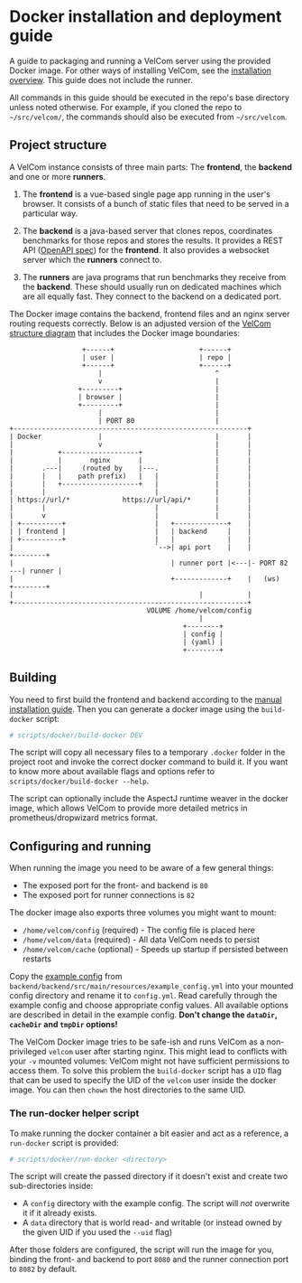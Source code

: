 # Docker installation and deployment guide

A guide to packaging and running a VelCom server using the provided Docker
image. For other ways of installing VelCom, see the [installation
overview](install.md). This guide does not include the runner.

All commands in this guide should be executed in the repo's base directory
unless noted otherwise. For example, if you cloned the repo to `~/src/velcom/`,
the commands should also be executed from `~/src/velcom`.

## Project structure

A VelCom instance consists of three main parts: The **frontend**, the
**backend** and one or more **runners**.

1. The **frontend** is a vue-based single page app running in the user's
   browser. It consists of a bunch of static files that need to be served in a
   particular way.

2. The **backend** is a java-based server that clones repos, coordinates
   benchmarks for those repos and stores the results. It provides a REST API
   ([OpenAPI spec](public_api.yaml)) for the **frontend**. It also provides a
   websocket server which the **runners** connect to.

3. The **runners** are java programs that run benchmarks they receive from the
   **backend**. These should usually run on dedicated machines which are all
   equally fast. They connect to the backend on a dedicated port.

The Docker image contains the backend, frontend files and an nginx server
routing requests correctly. Below is an adjusted version of the [VelCom
structure diagram](install_manual.md#project-structure) that includes the Docker
image boundaries:

```
                  +------+                     +------+
                  | user |                     | repo |
                  +------+                     +------+
                      |                            ^
                      v                            |
                 +---------+                       |
                 | browser |                       |
                 +---------+                       |
                      |                            |
                      | PORT 80                    |
+----------------------------------------------------------+
| Docker              |                            |       |
|                     v                            |       |
|           +-------------------+                  |       |
|           |       nginx       |                  |       |
|       .---|     (routed by    |---.              |       |
|       |   |    path prefix)   |   |              |       |
|       |   +-------------------+   |              |       |
|       |                           |              |       |
| https://url/*             https://url/api/*      |       |
|       |                           |              |       |
|       v                           |              |       |
| +----------+                      |   +-------------+    |
| | frontend |                      |   | backend     |    |
| +----------+                      |   |             |    |
|                                   `-->| api port    |    |             +--------+
|                                       | runner port |<---|- PORT 82 ---| runner |
|                                       +-------------+    |   (ws)      +--------+
|                                              |           |
+----------------------------------------------------------+
                                  VOLUME /home/velcom/config
                                               |
                                           +--------+
                                           | config |
                                           | (yaml) |
                                           +--------+
```

## Building

You need to first build the frontend and backend according to the [manual
installation guide](install_manual.md). Then you can generate a docker image
using the `build-docker` script:

```bash
# scripts/docker/build-docker DEV
```

The script will copy all necessary files to a temporary `.docker` folder in the
project root and invoke the correct docker command to build it. If you want to
know more about available flags and options refer to
`scripts/docker/build-docker --help`.

The script can optionally include the AspectJ runtime weaver in the docker
image, which allows VelCom to provide more detailed metrics in
prometheus/dropwizard metrics format.

## Configuring and running

When running the image you need to be aware of a few general things:
- The exposed port for the front- and backend is `80`
- The exposed port for runner connections is `82`

The docker image also exports three volumes you might want to mount:
- `/home/velcom/config` (required) - The config file is placed here
- `/home/velcom/data` (required) - All data VelCom needs to persist
- `/home/velcom/cache` (optional) - Speeds up startup if persisted between restarts

Copy the [example
config](../backend/backend/src/main/resources/example_config.yml) from
`backend/backend/src/main/resources/example_config.yml` into your mounted config
directory and rename it to `config.yml`. Read carefully through the example
config and choose appropriate config values. All available options are described
in detail in the example config. **Don't change the `dataDir`, `cacheDir` and
`tmpDir` options!**

The VelCom Docker image tries to be safe-ish and runs VelCom as a non-privileged
`velcom` user after starting nginx. This might lead to conflicts with your `-v`
mounted volumes: VelCom might not have sufficient permissions to access them. To
solve this problem the `build-docker` script has a `UID` flag that can be used
to specify the UID of the `velcom` user inside the docker image. You can then
`chown` the host directories to the same UID.

### The run-docker helper script

To make running the docker container a bit easier and act as a reference, a
`run-docker` script is provided:

```bash
# scripts/docker/run-docker <directory>
```

The script will create the passed directory if it doesn't exist and create two
sub-directories inside:
- A `config` directory with the example config. The script will *not* overwrite
  it if it already exists.
- A `data` directory that is world read- and writable (or instead owned by the
  given UID if you used the `--uid` flag)

After those folders are configured, the script will run the image for you,
binding the front- and backend to port `8080` and the runner connection port to
`8082` by default.
